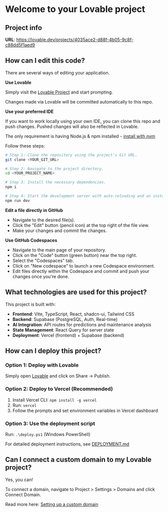 # Welcome to your Lovable project

## Project info

**URL**: https://lovable.dev/projects/4035ace2-d88f-4b05-9c8f-c88dd5f1aed9

## How can I edit this code?

There are several ways of editing your application.

**Use Lovable**

Simply visit the [Lovable Project](https://lovable.dev/projects/4035ace2-d88f-4b05-9c8f-c88dd5f1aed9) and start prompting.

Changes made via Lovable will be committed automatically to this repo.

**Use your preferred IDE**

If you want to work locally using your own IDE, you can clone this repo and push changes. Pushed changes will also be reflected in Lovable.

The only requirement is having Node.js & npm installed - [install with nvm](https://github.com/nvm-sh/nvm#installing-and-updating)

Follow these steps:

```sh
# Step 1: Clone the repository using the project's Git URL.
git clone <YOUR_GIT_URL>

# Step 2: Navigate to the project directory.
cd <YOUR_PROJECT_NAME>

# Step 3: Install the necessary dependencies.
npm i

# Step 4: Start the development server with auto-reloading and an instant preview.
npm run dev
```

**Edit a file directly in GitHub**

- Navigate to the desired file(s).
- Click the "Edit" button (pencil icon) at the top right of the file view.
- Make your changes and commit the changes.

**Use GitHub Codespaces**

- Navigate to the main page of your repository.
- Click on the "Code" button (green button) near the top right.
- Select the "Codespaces" tab.
- Click on "New codespace" to launch a new Codespace environment.
- Edit files directly within the Codespace and commit and push your changes once you're done.

## What technologies are used for this project?

This project is built with:

- **Frontend**: Vite, TypeScript, React, shadcn-ui, Tailwind CSS
- **Backend**: Supabase (PostgreSQL, Auth, Real-time)
- **AI Integration**: API routes for predictions and maintenance analysis
- **State Management**: React Query for server state
- **Deployment**: Vercel (frontend) + Supabase (backend)

## How can I deploy this project?

### Option 1: Deploy with Lovable
Simply open [Lovable](https://lovable.dev/projects/4035ace2-d88f-4b05-9c8f-c88dd5f1aed9) and click on Share -> Publish.

### Option 2: Deploy to Vercel (Recommended)
1. Install Vercel CLI: `npm install -g vercel`
2. Run: `vercel`
3. Follow the prompts and set environment variables in Vercel dashboard

### Option 3: Use the deployment script
Run: `.\deploy.ps1` (Windows PowerShell)

For detailed deployment instructions, see [DEPLOYMENT.md](./DEPLOYMENT.md)

## Can I connect a custom domain to my Lovable project?

Yes, you can!

To connect a domain, navigate to Project > Settings > Domains and click Connect Domain.

Read more here: [Setting up a custom domain](https://docs.lovable.dev/tips-tricks/custom-domain#step-by-step-guide)
